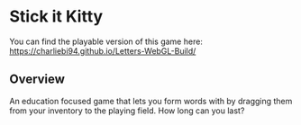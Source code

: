 # Stick it Kitty
You can find the playable version of this game here: https://charliebi94.github.io/Letters-WebGL-Build/

## Overview
An education focused game that lets you form words with by dragging them from your inventory to the playing field.
How long can you last?
